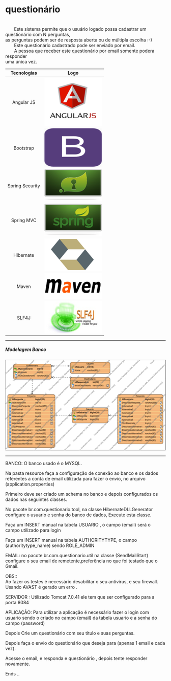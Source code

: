 # questionário

<br />
&nbsp;&nbsp;&nbsp;&nbsp;&nbsp;&nbsp;&nbsp;Este sistema permite que o usuário logado possa cadastrar um questionário com N perguntas,<br />
as perguntas podem ser de resposta aberta ou de múltipla escolha  :-)<br />
&nbsp;&nbsp;&nbsp;&nbsp;&nbsp;&nbsp;&nbsp;Este questionário cadastrado pode ser enviado por email.<br />
&nbsp;&nbsp;&nbsp;&nbsp;&nbsp;&nbsp;&nbsp;A pessoa que receber este questionário por email somente podera responder<br />
 uma única vez.<br />




Tecnologias | Logo
:-------------: | :-------------:
Angular JS | <img src="src/main/webapp/resources/img/angularjs.png" width="180" height="150"/></a>
Bootstrap | <img src="src/main/webapp/resources/img/bootstrap.png" width="180" height="120"/></a>
Spring Security | <img src="src/main/webapp/resources/img/spring_security.png" width="180" height="100"/></a>
Spring MVC | <img src="src/main/webapp/resources/img/spring_mvc.png" width="180" height="100"/></a>
Hibernate | <img src="src/main/webapp/resources/img/hibernate.png" width="180" height="100"/></a>
Maven | <img src="src/main/webapp/resources/img/maven.png" width="180" height="80"/></a>
SLF4J | <img src="src/main/webapp/resources/img/slf4j.jpg" width="180" height="100"/></a>

 

___

##### Modelagem Banco
 <img src="PROJETO_SOFT.png"/></a>

___


 

BANCO:
O banco usado é o MYSQL.

Na pasta resource faça a configuração de conexão ao banco e os dados
referentes a conta de email utilizada para fazer o envio,
no arquivo (application.properties)

Primeiro deve ser criado um schema no banco e depois
configurados os dados nas seguintes classes.


No pacote br.com.questionario.tool, na classe HibernateDLLGenerator
configure o usuario e senha do banco de dados, Execute esta classe.


Faça um INSERT manual na tabela USUARIO , o campo (email) será o campo utilizado para login

Faça um INSERT manual na tabela AUTHORITYTYPE, o campo (authoritytype_name) sendo ROLE_ADMIN

 

EMAIL:
no pacote br.com.questionario.util  na classe (SendMailStart)
configure o seu email de remetente,preferência no que foi testado que o Gmail.

OBS::  
Ao fazer os testes é necessário desabilitar o seu antivirus, e seu firewall.
Usando AVAST é gerado um erro .


SERVIDOR :
Utilizado Tomcat 7.0.41  ele tem que ser configurado para a porta 8084


APLICAÇÃO: Para utilizar a aplicação é necessário fazer o login com usuario sendo o criado no campo (email) da tabela
usuario e a senha do campo (password)


Depois Crie um questionário com seu titulo e  suas perguntas.

Depois faça o envio do questionário que deseja para (apenas 1 email e cada vez).


Acesse o email, e responda e questionário , depois tente responder novamente.



Ends ..

